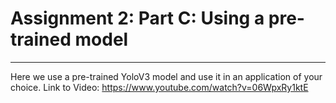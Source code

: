 # Assignment 2: Part C: Using a pre-trained model
----------------------------------------------------
Here we use a pre-trained YoloV3 model and use it in an application of your choice.
Link to Video: https://www.youtube.com/watch?v=06WpxRy1ktE
